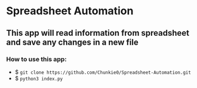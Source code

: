 # Spreadsheet Automation
## This app will read information from spreadsheet and save any changes in a new file
### How to use this app:
- $ `git clone https://github.com/Chunkie0/Spreadsheet-Automation.git`
- $ `python3 index.py`

